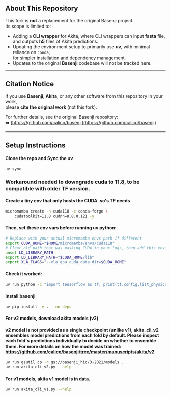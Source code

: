 ## About This Repository

This fork is **not** a replacement for the original Basenji project.  
Its scope is limited to:

- Adding a **CLI wrapper** for Akita, where CLI wrappers can input **fasta** file, and outputs **h5** files of Akita predictions.
- Updating the environment setup to primarily use **uv**, with minimal reliance on `conda`,  
  for simpler installation and dependency management.
- Updates to the original **Basenji** codebase will not be tracked here.

---
## Citation Notice

If you use **Basenji**, **Akita**, or any other software from this repository in your work,  
please **cite the original work** (not this fork).

For further details, see the original Basenji repository:  
➡️ [https://github.com/calico/basenji](https://github.com/calico/basenji)

---
## Setup Instructions

#### Clone the repo and Sync the uv
```bash
uv sync
```

### Workaround needed to downgrade cuda to 11.8, to be compatible with older TF version.
#### Create a tiny env that only hosts the CUDA .so's TF needs
```bash
micromamba create -n cuda118 -c conda-forge \
    cudatoolkit=11.8 cudnn=8.8.0.121 -y
```

#### Then, set these env vars before running uv python:
```bash
# Replace with your actual micromamba envs path if different
export CUDA_HOME="$HOME/micromamba/envs/cuda118"
# Clear old path that was masking CUDA in your logs, then add this env's lib dir
unset LD_LIBRARY_PATH
export LD_LIBRARY_PATH="$CUDA_HOME/lib"
export XLA_FLAGS="--xla_gpu_cuda_data_dir=$CUDA_HOME"
```

#### Check it worked:
```bash
uv run python -c "import tensorflow as tf; print(tf.config.list_physical_devices('GPU'))"
```

#### Install basenji
```bash
uv pip install -e . --no-deps
```

#### For v2 models, download akita models (v2)
#### v2 model is not provided as a single checkpoint (unlike v1), akita_cli_v2 ensembles model predictions from each fold by default. Please inspect each fold's predictions individually to decide on whether to ensemble them. For more details on how the model was trained: https://github.com/calico/basenji/tree/master/manuscripts/akita/v2
```bash
uv run gsutil cp -r gs://basenji_hic/3-2021/models .
uv run akita_cli_v2.py --help
```

#### For v1 models, akita v1 model is in data.
```bash
uv run akita_cli_v1.py --help
```
